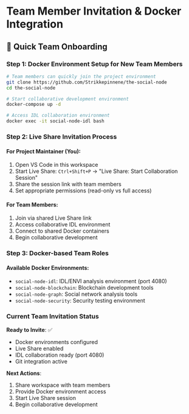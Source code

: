 # Team Member Invitation & Docker Integration

## 🚀 Quick Team Onboarding

### Step 1: Docker Environment Setup for New Team Members

```bash
# Team members can quickly join the project environment
git clone https://github.com/Strikkepinnene/the-social-node
cd the-social-node

# Start collaborative development environment
docker-compose up -d

# Access IDL collaboration environment
docker exec -it social-node-idl bash
```

### Step 2: Live Share Invitation Process

#### For Project Maintainer (You):
1. Open VS Code in this workspace
2. Start Live Share: `Ctrl+Shift+P` → "Live Share: Start Collaboration Session"  
3. Share the session link with team members
4. Set appropriate permissions (read-only vs full access)

#### For Team Members:
1. Join via shared Live Share link
2. Access collaborative IDL environment
3. Connect to shared Docker containers
4. Begin collaborative development

### Step 3: Docker-based Team Roles

#### Available Docker Environments:
- `social-node-idl`: IDL/ENVI analysis environment (port 4080)
- `social-node-blockchain`: Blockchain development tools
- `social-node-graph`: Social network analysis tools
- `social-node-security`: Security testing environment

### Current Team Invitation Status

**Ready to Invite**: ✅
- Docker environments configured
- Live Share enabled  
- IDL collaboration ready (port 4080)
- Git integration active

**Next Actions**:
1. Share workspace with team members
2. Provide Docker environment access
3. Start Live Share session
4. Begin collaborative development
